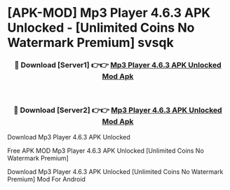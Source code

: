 # [APK-MOD] Mp3 Player 4.6.3 APK Unlocked - [Unlimited Coins No Watermark Premium] svsqk



<div align="center">
<h3>🔴 Download [Server1] 👉👉 <a href="https://momento.my/?title=Mp3_Player_4.6.3_APK_Unlocked">Mp3 Player 4.6.3 APK Unlocked Mod Apk</a></h3><br>

<h3>🔴 Download [Server2] 👉👉 <a href="https://momento.my/?title=Mp3_Player_4.6.3_APK_Unlocked">Mp3 Player 4.6.3 APK Unlocked Mod Apk</a></h3>
</div>



Download Mp3 Player 4.6.3 APK Unlocked 

Free APK MOD Mp3 Player 4.6.3 APK Unlocked [Unlimited Coins No Watermark Premium]

Download Mp3 Player 4.6.3 APK Unlocked [Unlimited Coins No Watermark Premium] Mod For Android
